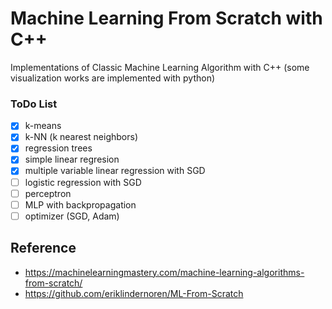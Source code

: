 # Machine Learning From Scratch with C++

Implementations of Classic Machine Learning Algorithm with C++
(some visualization works are implemented with python)

### ToDo List
- [X] k-means
- [X] k-NN (k nearest neighbors)
- [X] regression trees
- [X] simple linear regresion
- [X] multiple variable linear regression with SGD
- [ ] logistic regression with SGD
- [ ] perceptron
- [ ] MLP with backpropagation
- [ ] optimizer (SGD, Adam)

## Reference
* https://machinelearningmastery.com/machine-learning-algorithms-from-scratch/
* https://github.com/eriklindernoren/ML-From-Scratch
